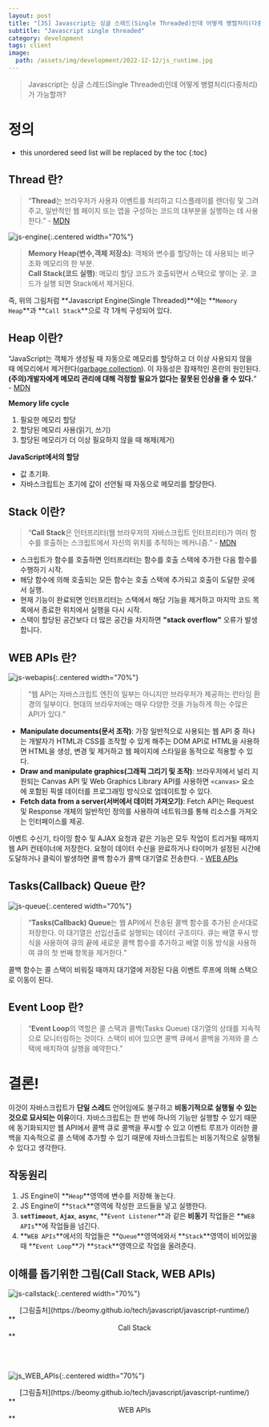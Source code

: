 ```yaml
---
layout: post
title: "[JS] Javascript는 싱글 스레드(Single Threaded)인데 어떻게 병렬처리(다중처리)가 가능할까?"
subtitle: "Javascript single threaded"
category: development
tags: client
image:
  path: /assets/img/development/2022-12-12/js_runtime.jpg
---
```


> Javascript는 싱글 스레드(Single Threaded)인데 어떻게 병렬처리(다중처리)가 가능할까?

# 정의

<!--more-->

* this unordered seed list will be replaced by the toc
{:toc}

## Thread 란?

> “**Thread**는 브라우저가 사용자 이벤트를 처리하고 디스플레이를 렌더링 및 그려주고, 일반적인 웹 페이지 또는 앱을 구성하는 코드의 대부분을 실행하는 데 사용한다.” - [MDN](https://developer.mozilla.org/en-US/docs/Glossary/Thread)

![js-engine](/assets/img/development/2022-12-12/js_engine.jpg){:.centered width="70%"}

> **Memory Heap(변수,객체 저장소)**: 객체와 변수를 할당하는 데 사용되는 비구조화 메모리의 한 부분.<br/>
**Call Stack(코드 실행)**: 메모리 할당 코드가 호출되면서 스택으로 쌓이는 곳. 코드가 실행 되면 Stack에서 제거된다.

즉, 위의 그림처럼 **Javascript Engine(Single Threaded)**에는 **`Memory Heap`**과 **`Call Stack`**으로 각 1개씩 구성되어 있다.


## Heap 이란?

“JavaScript는 객체가 생성될 때 자동으로 메모리를 할당하고 더 이상 사용되지 않을 때 메모리에서 제거한다([garbage collection](https://developer.mozilla.org/en-US/docs/Web/JavaScript/Memory_Management)). 이 자동성은 잠재적인 혼란의 원인된다. **(주의)개발자에게 메모리 관리에 대해 걱정할 필요가 없다는 잘못된 인상을 줄 수 있다.**” - [MDN](https://developer.mozilla.org/en-US/docs/Web/JavaScript/Memory_Management#memory_life_cycle)

**Memory life cycle**
1. 필요한 메모리 할당
2. 할당된 메모리 사용(읽기, 쓰기)
3. 할당된 메모리가 더 이상 필요하지 않을 때 해제(제거)

**JavaScript에서의 할당**
- 값 초기화.
- 자바스크립트는 초기에 값이 선언될 때 자동으로 메모리를 할당한다.

## Stack 이란?

> “**Call Stack**은 인터프리터(웹 브라우저의 자바스크립트 인터프리터)가 여러 함수를 호출하는 스크립트에서 자신의 위치를 추적하는 메커니즘.” - [MDN](https://developer.mozilla.org/en-US/docs/Glossary/Call_stack)
- 스크립트가 함수를 호출하면 인터프리터는 함수를 호출 스택에 추가한 다음 함수를 수행하기 시작.
- 해당 함수에 의해 호출되는 모든 함수는 호출 스택에 추가되고 호출이 도달한 곳에서 실행.
- 현재 기능이 완료되면 인터프리터는 스택에서 해당 기능을 제거하고 마지막 코드 목록에서 종료한 위치에서 실행을 다시 시작.
- 스택이 할당된 공간보다 더 많은 공간을 차지하면 **"stack overflow"** 오류가 발생합니다.

## WEB APIs 란?

![js-webapis](/assets/img/development/2022-12-12/js_webapis.jpg){:.centered width="70%"}

> “웹 API는 자바스크립트 엔진의 일부는 아니지만 브라우저가 제공하는 런타임 환경의 일부이다. 현대의 브라우저에는 매우 다양한 것을 가능하게 하는 수많은 API가 있다.”

- **Manipulate documents(문서 조작)**: 가장 일반적으로 사용되는 웹 API 중 하나는 개발자가 HTML과 CSS를 조작할 수 있게 해주는 DOM API로 HTML을 사용하면 HTML을 생성, 변경 및 제거하고 웹 페이지에 스타일을 동적으로 적용할 수 있다.
- **Draw and manipulate graphics(그래픽 그리기 및 조작)**: 브라우저에서 널리 지원되는 Canvas API 및 Web Graphics Library API를 사용하면 `<canvas>` 요소에 포함된 픽셀 데이터를 프로그래밍 방식으로 업데이트할 수 있다.
- **Fetch data from a server(서버에서 데이터 가져오기)**: Fetch API는 Request 및 Response 개체의 일반적인 정의를 사용하여 네트워크를 통해 리소스를 가져오는 인터페이스를 제공.

이벤트 수신기, 타이밍 함수 및 AJAX 요청과 같은 기능은 모두 작업이 트리거될 때까지 웹 API 컨테이너에 저장한다. 요청이 데이터 수신을 완료하거나 타이머가 설정된 시간에 도달하거나 클릭이 발생하면 콜백 함수가 콜백 대기열로 전송한다. - [WEB APIs](https://medium.com/@gemma.croad/understanding-the-javascript-runtime-environment-4dd8f52f6fca)


## Tasks(Callback) Queue 란?

![js-queue](/assets/img/development/2022-12-12/js_queue.jpg){:.centered width="70%"}

> “**Tasks(Callback) Queue**는 웹 API에서 전송된 콜백 함수를 추가된 순서대로 저장한다. 이 대기열은 선입선출로 실행되는 데이터 구조이다. 큐는 배열 푸시 방식을 사용하여 큐의 끝에 새로운 콜백 함수를 추가하고 배열 이동 방식을 사용하여 큐의 첫 번째 항목을 제거한다.”

콜백 함수는 콜 스택이 비워질 때까지 대기열에 저장된 다음 이벤트 루프에 의해 스택으로 이동이 된다.

## Event Loop 란?
> “**Event Loop**의 역할은 콜 스택과 콜백(Tasks Queue) 대기열의 상태를 지속적으로 모니터링하는 것이다. 스택이 비어 있으면 콜백 큐에서 콜백을 가져와 콜 스택에 배치하여 실행을 예약한다.”


# 결론!

이것이 자바스크립트가 **단일 스레드** 언어임에도 불구하고 **비동기적으로 실행될 수 있는 것으로 묘사되는 이유**이다. 자바스크립트는 한 번에 하나의 기능만 실행할 수 있기 때문에 동기화되지만 웹 API에서 콜백 큐로 콜백을 푸시할 수 있고 이벤트 루프가 이러한 콜백을 지속적으로 콜 스택에 추가할 수 있기 때문에 자바스크립트는 비동기적으로 실행될 수 있다고 생각한다.

## 작동원리
1. JS Engine이 **`Heap`**영역에 변수를 저장해 놓는다.
2. JS Engine이 **`Stack`**영역에 작성한 코드들을 넣고 실행한다.
3. **`setTimeout`**, **`Ajax`**, **`async`**, **`Event Listener`**과 같은 **비동기** 작업들은 **`WEB APIs`**에 작업들을 넘긴다.
4. **`WEB APIs`**에서의 작업들은 **`Queue`**영역에와서 **`Stack`**영역이 비어있을때 **`Event Loop`**가 **`Stack`**영역으로 작업을 올려준다.

## 이해를 돕기위한 그림(Call Stack, WEB APIs)

![js-callstack](/assets/img/development/2022-12-12/js_callstack.gif){:.centered width="70%"}
<div style="text-align: center">[그림출처](https://beomy.github.io/tech/javascript/javascript-runtime/)</div>
**<center>Call Stack</center>**

<br><br>

![js_WEB_APIs](/assets/img/development/2022-12-12/js_WEB_APIs.gif){:.centered width="70%"}
<div style="text-align: center">[그림출처](https://beomy.github.io/tech/javascript/javascript-runtime/)</div>
**<center>WEB APIs</center>**